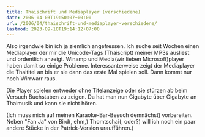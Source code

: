 ```yaml
---
title: Thaischrift und Mediaplayer (verschiedene)
date: 2006-04-03T19:50:07+00:00
url: /2006/04/thaischrift-und-mediaplayer-verschiedene/
lastmod: 2023-09-10T19:14:12+07:00
---
```

Also irgendwie bin ich ja ziemlich angefressen. Ich suche seit Wochen einen Mediaplayer der mir die Unicode-Tags (Thaiscript) meiner MP3s ausliest und ordentlich anzeigt. Winamp und Media(wir lieben Microsoft)player haben damit so einige Probleme. Interessanterweise zeigt der Mediaplayer die Thaititel an bis er sie dann das erste Mal spielen soll. Dann kommt nur noch Wirrwarr raus.

Die Player spielen entweder ohne Titelanzeige oder sie stürzen ab beim Versuch Buchstaben zu zeigen. Da hat man nun Gigabyte über Gigabyte an Thaimusik und kann sie nicht hören.

(Ich muss mich auf meinen Karaoke-Bar-Besuch demnächst) vorbereiten. Neben "Fan Ja" von Bird(, ehm,) Thomtschai(, oder?) will ich noch ein paar andere Stücke in der Patrick-Version uraufführen.)

